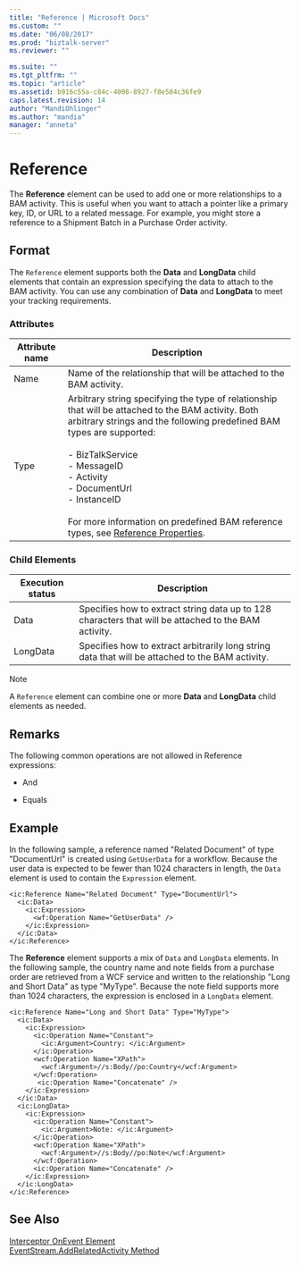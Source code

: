 ```yaml
---
title: "Reference | Microsoft Docs"
ms.custom: ""
ms.date: "06/08/2017"
ms.prod: "biztalk-server"
ms.reviewer: ""

ms.suite: ""
ms.tgt_pltfrm: ""
ms.topic: "article"
ms.assetid: b916c55a-c84c-4008-8927-f8e584c36fe9
caps.latest.revision: 14
author: "MandiOhlinger"
ms.author: "mandia"
manager: "anneta"
---
```

# Reference
The **Reference** element can be used to add one or more relationships to a BAM activity. This is useful when you want to attach a pointer like a primary key, ID, or URL to a related message. For example, you might store a reference to a Shipment Batch in a Purchase Order activity.  
  
## Format  
 The `Reference` element supports both the **Data** and **LongData** child elements that contain an expression specifying the data to attach to the BAM activity. You can use any combination of **Data** and **LongData** to meet your tracking requirements.  
  
### Attributes  
  
|Attribute name|Description|  
|--------------------|-----------------|  
|Name|Name of the relationship that will be attached to the BAM activity.|  
|Type|Arbitrary string specifying the type of relationship that will be attached to the BAM activity. Both arbitrary strings and the following predefined BAM types are supported:<br /><br /> -   BizTalkService<br />-   MessageID<br />-   Activity<br />-   DocumentUrl<br />-   InstanceID<br /><br /> For more information on predefined BAM reference types, see [Reference Properties](http://go.microsoft.com/fwlink/?LinkId=119601).|  
  
### Child Elements  
  
|Execution status|Description|  
|----------------------|-----------------|  
|Data|Specifies how to extract string data up to 128 characters that will be attached to the BAM activity.|  
|LongData|Specifies how to extract arbitrarily long string data that will be attached to the BAM activity.|  
  
> [!NOTE]
>  A `Reference` element can combine one or more **Data** and **LongData** child elements as needed.  
  
## Remarks  
 The following common operations are not allowed in Reference expressions:  
  
-   And  
  
-   Equals  
  
## Example  
 In the following sample, a reference named "Related Document" of type "DocumentUrl" is created using `GetUserData` for a workflow. Because the user data is expected to be fewer than 1024 characters in length, the `Data` element is used to contain the `Expression` element.  
  
```  
<ic:Reference Name="Related Document" Type="DocumentUrl">  
  <ic:Data>  
    <ic:Expression>  
      <wf:Operation Name="GetUserData" />  
    </ic:Expression>  
  </ic:Data>  
</ic:Reference>  
```  
  
 The **Reference** element supports a mix of `Data` and `LongData` elements. In the following sample, the country name and note fields from a purchase order are retrieved from a WCF service and written to the relationship "Long and Short Data" as type "MyType". Because the note field supports more than 1024 characters, the expression is enclosed in a `LongData` element.  
  
```  
<ic:Reference Name="Long and Short Data" Type="MyType">  
  <ic:Data>  
    <ic:Expression>  
      <ic:Operation Name="Constant">  
        <ic:Argument>Country: </ic:Argument>  
      </ic:Operation>  
      <wcf:Operation Name="XPath">  
        <wcf:Argument>//s:Body//po:Country</wcf:Argument>  
      </wcf:Operation>  
       <ic:Operation Name="Concatenate" />  
    </ic:Expression>  
  </ic:Data>  
  <ic:LongData>  
    <ic:Expression>  
      <ic:Operation Name="Constant">  
        <ic:Argument>Note: </ic:Argument>  
      </ic:Operation>  
      <wcf:Operation Name="XPath">  
        <wcf:Argument>//s:Body//po:Note</wcf:Argument>  
      </wcf:Operation>  
      <ic:Operation Name="Concatenate" />  
    </ic:Expression>  
  </ic:LongData>  
</ic:Reference>  
```  
  
## See Also  
 [Interceptor OnEvent Element](../core/interceptor-onevent-element.md)   
 [EventStream.AddRelatedActivity Method](http://go.microsoft.com/fwlink/?LinkId=119602)